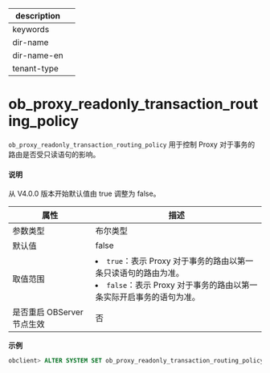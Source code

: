 |description||
|---|---|
|keywords||
|dir-name||
|dir-name-en||
|tenant-type||

# ob_proxy_readonly_transaction_routing_policy


`ob_proxy_readonly_transaction_routing_policy` 用于控制 Proxy 对于事务的路由是否受只读语句的影响。

<main id="notice" type='explain'>
  <h4>说明</h4>
  <p>从 V4.0.0 版本开始默认值由 true 调整为 false。</p>
</main>

|        属性        |  描述  |
|------------------|----------------------------------------------------------------------------------------------------------------------------------------------------------------------------|
| 参数类型             | 布尔类型 |
| 默认值              | false|
| 取值范围             | <li> `true`：表示 Proxy 对于事务的路由以第一条只读语句的路由为准。   <li> `false`：表示 Proxy 对于事务的路由以第一条实际开启事务的语句为准。    |
| 是否重启 OBServer 节点生效 | 否    |


**示例**

```sql
obclient> ALTER SYSTEM SET ob_proxy_readonly_transaction_routing_policy = true;
```
